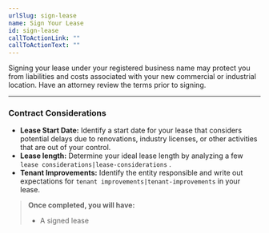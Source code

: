 ```yaml
---
urlSlug: sign-lease
name: Sign Your Lease
id: sign-lease
callToActionLink: ""
callToActionText: ""
---
```

Signing your lease under your registered business name may protect you from liabilities and costs associated with your new commercial or industrial location. Have an attorney review the terms prior to signing. 

- - -

### Contract Considerations

* **Lease Start Date:** Identify a start date for your lease that considers potential delays due to renovations, industry licenses, or other activities that are out of your control.
* **Lease length:** Determine your ideal lease length by analyzing a few `lease considerations|lease-considerations` .
* **Tenant Improvements:** Identify the entity responsible and write out expectations for `tenant improvements|tenant-improvements` in your lease.

> **Once completed, you will have:**
>
> * A signed lease
